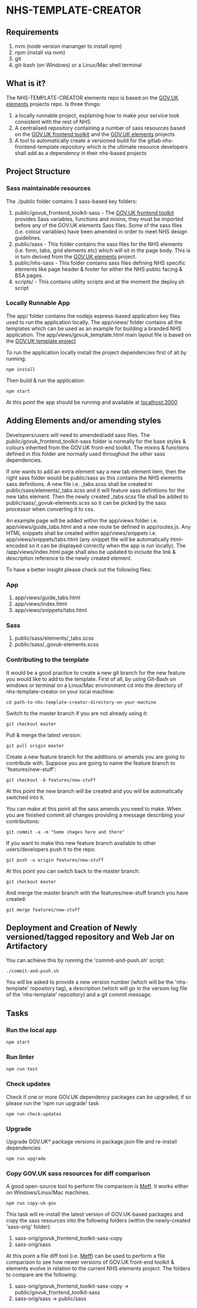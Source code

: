 # NHS-TEMPLATE-CREATOR

## Requirements

1. nvm (node version mananger to install npm)
2. npm (install via nvm)
3. git
4. git-bash (on Windows) or a Linux/Mac shell terminal

## What is it?

The  NHS-TEMPLATE-CREATOR elements repo is based on the [GOV.UK elements](https://github.com/alphagov/govuk_elements) projects repo. Is three things:

1. a locally runnable project, explaining how to make your service look consistent with the rest of NHS
2. A centralised repository containing a number of sass resources based on the [GOV.UK frontend toolkit](https://github.com/alphagov/govuk_frontend_toolkit) and the [GOV.UK elements](https://github.com/alphagov/govuk_elements) projects
3. A tool to automatically create a versioned build for the gitlab nhs-frontend-template repository which is the ultimate resource developers shall add as a dependency in their nhs-based projects

## Project Structure

### Sass maintainable resources
The ./public folder contains 3 sass-based key folders:

1. public/govuk_frontend_toolkit-sass - The [GOV.UK frontend toolkit](https://github.com/alphagov/govuk_frontend_toolkit) provides Sass variables, functions and mixins, they must be imported before any of the GOV.UK elements Sass files. Some of the sass files (i.e. colour variables) have been amended in order to meet NHS design guidelines.
2. public/sass - This folder contains the sass files for the NHS elements (i.e. form, tabs, grid elements etc) which will sit in the page body. This is in turn derived from the [GOV.UK elements](https://github.com/alphagov/govuk_elements) project.
3. public/nhs-sass - This folder contains sass files defining NHS specific elements like page header & footer for either the NHS public facing & BSA pages.
4. scripts/ - This contains utility scripts and at the moment the deploy.sh script

### Locally Runnable App

The app/ folder contains the nodejs express-based application key files used to run the application locally. The app/views/ folder contains all the templates which can be used as an example for building a branded NHS application. The app/views/govuk_template.html main layout file is based on the [GOV.UK template project](https://github.com/alphagov/govuk_template)

To run the application locally install the project dependencies first of all by running:

```
npm install
```

Then build & run the application:

```
npm start
```

At this point the app should be running and available at [localhost:3000](http://localhost:3000)

## Adding Elements and/or amending styles

Developers/users will need to amended/add sass files. The public/govuk_frontend_toolkit-sass folder is normally for the base styles & colours inherited from the GOV.UK front-end toolkit. The mixins & functions defined in this folder are normally used throughout the other sass dependencies.

If one wants to add an extra element say a new tab element item, then the right sass folder would be public/sass as this contains the NHS elements sass definitions. A new file i.e. _tabs.scss shall be created in public/sass/elements/_tabs.scss and it will feature sass definitions for the new tabs element. Then the newly created _tabs.scss file shall be added to public/sass/_govuk-elements.scss so it can be picked by the sass processor when converting it to css.

An example page will be added within the app/views folder i.e. app/views/guide_tabs.html and a new route be defined in app/routes.js. Any HTML snippets shall be created within app/views/snippets i.e. app/views/snippets/tabs.html (any snippet file will be automatically html-encoded so it can be displayed correctly when the app is run locally). The /app/views/index.html page shall also be updated to include the link & description reference to the newly created element.

To have a better insight please check out the following files:

### App
1. app/views/guide_tabs.html
2. app/views/index.html
3. app/views/snippets/tabs.html

### Sass
1. public/sass/elements/_tabs.scss
2. public/sass/_govuk-elements.scss

### Contributing to the template

It would be a good practice to create a new git branch for the new feature you would like to add to the template. First of all, by using Git-Bash on windows or terminal on a Linux/Mac environment cd into the directory of nhs-template-creator on your local machine:

```
cd path-to-nhs-template-creator-directory-on-your-machine

```

Switch to the master branch if you are not already using it:

```
git checkout master
```

Pull & merge the latest version:

```
git pull origin master
```

Create a new feature branch for the additions or amends you are going to contribute with. Suppose you are going to name the feature branch to 'features/new-stuff':

```
git checkout -b features/new-stuff
```

At this point the new branch will be created and you will be automatically switched into it.

You can make at this point all the sass amends you need to make. When you are finished commit all changes providing a message describing your contributions:

```
git commit -a -m "Some chages here and there"
```

If you want to make this new feature branch available to other users/developers push it to the repo:

```
git push -u origin features/new-stuff
```

At this point you can switch back to the master branch:

```
git checkout master
```

And merge the master branch with the features/new-stuff branch you have created:

```
git merge features/new-stuff
```

## Deployment and Creation of Newly versioned/tagged repository and Web Jar on Artifactory

You can achieve this by running the 'commit-and-push.sh' script:

```
./commit-and-push.sh
```

You will be asked to provide a new version number (which will be the 'nhs-template' repository tag), a description (which will go in the version log file of the 'nhs-template' repository) and a git commit message.

## Tasks

### Run the local app
```
npm start
```

### Run linter
```
npm run test
```

### Check updates
Check if one or more GOV.UK dependency packages can be upgraded, if so please run the 'npm run upgrade' task
```
npm run check-updates
```

### Upgrade
Upgrade GOV.UK* package versions in package.json file and re-install dependencies
```
npm run upgrade
```

### Copy GOV.UK sass resources for diff comparison

A good open-source tool to perform file comparison is [Meff](http://meldmerge.org/). It works either on Windows/Linux/Mac machines.

```
npm run copy-uk-gov
```

This task will re-install the latest version of GOV.UK-based packages and copy the sass resources into the following folders (within the newly-created 'sass-orig' folder):

1. sass-orig/govuk_frontend_toolkit-sass-copy
2. sass-orig/sass

At this point a file diff tool (i.e. [Meff](http://meldmerge.org/)) can be used to perform a file comparison to see how newer versions of GOV.UK front-end toolkit & elements evolve in relation to the current NHS elements project. The folders to compare are the following:

1. sass-orig/govuk_frontend_toolkit-sass-copy -> public/govuk_frontend_toolkit-sass
2. sass-orig/sass -> public/sass
